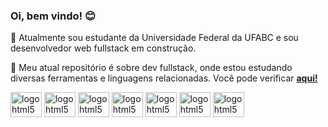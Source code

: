 ### Oi, bem vindo! 😊

<div>
  <p>🏫 Atualmente sou estudante da Universidade Federal da UFABC e sou desenvolvedor web fullstack em construção.</p>
  <p>🌟 Meu atual repositório é sobre dev fullstack, onde estou estudando diversas ferramentas e linguagens relacionadas. Você pode verificar <a href="https://github.com/gilmarcarlos-developer/projetos-de-estudos-frontend-2022"><b>aqui!</b></a></p>
</div>

<div style="display: inline-block;">
  <img align="center" alt="logo html5" width="50" height="40" src="https://cdn.jsdelivr.net/gh/devicons/devicon/icons/html5/html5-plain-wordmark.svg" />
  <img align="center" alt="logo html5" width="50" height="40" src="https://cdn.jsdelivr.net/gh/devicons/devicon/icons/css3/css3-original-wordmark.svg" />
  <img align="center" alt="logo html5" width="50" height="40" src="https://cdn.jsdelivr.net/gh/devicons/devicon/icons/javascript/javascript-original.svg" />
  <img align="center" alt="logo html5" width="50" height="40" src="https://cdn.jsdelivr.net/gh/devicons/devicon/icons/sass/sass-original.svg" />
  <img align="center" alt="logo html5" width="50" height="40" src="https://cdn.jsdelivr.net/gh/devicons/devicon/icons/bootstrap/bootstrap-original.svg" />
  <img align="center" alt="logo html5" width="50" height="40" src="https://cdn.jsdelivr.net/gh/devicons/devicon/icons/git/git-original.svg" />
  <img align="center" alt="logo html5" width="50" height="40" src="https://cdn.jsdelivr.net/gh/devicons/devicon/icons/c/c-original.svg" />
</div>
